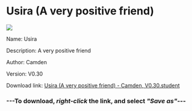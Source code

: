 # Usira (A very positive friend)

<img src = "https://raw.githubusercontent.com/Arbiter1223/Daigaku-Gurashi-Custom-Students/master/Students/Files/Usira%20(A%20very%20positive%20friend).png">

Name: Usira

Description: A very positive friend

Author: Camden

Version: V0.30

Download link: <a href="https://raw.githubusercontent.com/Arbiter1223/Daigaku-Gurashi-Custom-Students/master/Students/Files/Usira%20(A%20very%20positive%20friend)%20-%20Camden%2C%20V0.30.student">Usira (A very positive friend) - Camden, V0.30.student</a>

### ---**To download, _right-click_ the link, and select _"Save as"_**---
